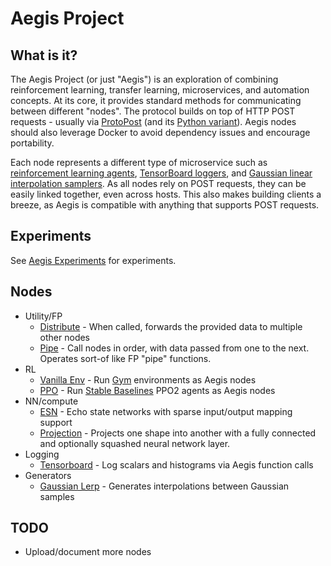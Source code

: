 # Aegis Project

## What is it?
The Aegis Project (or just "Aegis") is an exploration of combining reinforcement learning, transfer learning, microservices, and automation concepts.
At its core, it provides standard methods for communicating between different "nodes".
The protocol builds on top of HTTP POST requests - usually via [ProtoPost](https://github.com/tehzevo/protopost) (and its [Python variant](https://github.com/tehzevo/protopost-python)).
Aegis nodes should also leverage Docker to avoid dependency issues and encourage portability.

Each node represents a different type of microservice such as [reinforcement learning agents](https://github.com/tehzevo/aegis-ppo),
[TensorBoard loggers](https://github.com/tehZevo/aegis-tensorboard),
and [Gaussian linear interpolation samplers](https://github.com/tehZevo/aegis-gaussian-lerp). As all nodes rely on POST requests, they can be easily linked together, even across hosts. This also makes building clients a breeze, as Aegis is compatible with anything that supports POST requests.

## Experiments
See [Aegis Experiments](https://github.com/tehZevo/aegis-experiments) for experiments.

## Nodes
* Utility/FP
  * [Distribute](https://github.com/tehZevo/aegis-distribute) - When called, forwards the provided data to multiple other nodes
  * [Pipe](https://github.com/tehZevo/aegis-pipe) - Call nodes in order, with data passed from one to the next. Operates sort-of like FP "pipe" functions.
* RL
  * [Vanilla Env](https://github.com/tehZevo/aegis-vanilla-env) - Run [Gym](https://github.com/openai/gym) environments as Aegis nodes
  * [PPO](https://github.com/tehZevo/aegis-ppo) - Run [Stable Baselines](https://github.com/hill-a/stable-baselines) PPO2 agents as Aegis nodes
* NN/compute
  * [ESN](https://github.com/tehZevo/aegis-esn) - Echo state networks with sparse input/output mapping support
  * [Projection](https://github.com/tehZevo/aegis-projection) - Projects one shape into another with a fully connected and optionally squashed neural network layer.
* Logging
  * [Tensorboard](https://github.com/tehZevo/aegis-tensorboard) - Log scalars and histograms via Aegis function calls
* Generators
  * [Gaussian Lerp](https://github.com/tehZevo/aegis-gaussian-lerp) - Generates interpolations between Gaussian samples

## TODO
* Upload/document more nodes

